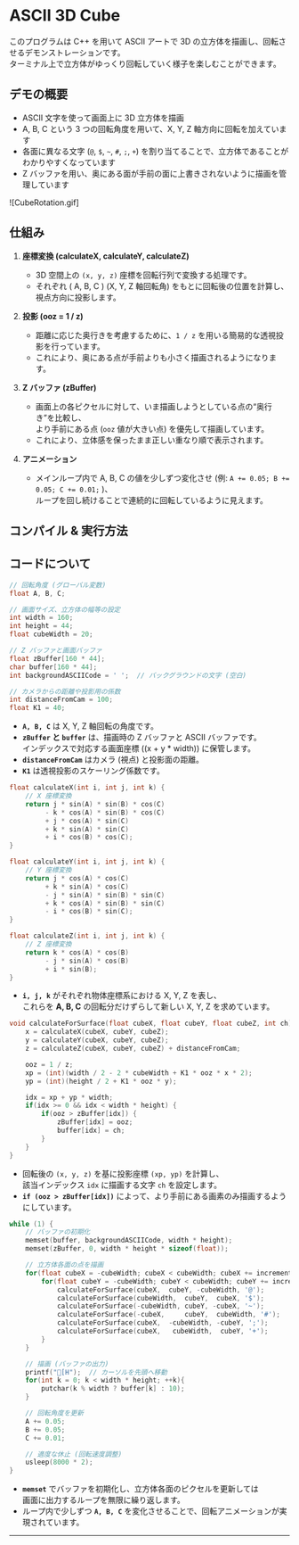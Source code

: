 
# ASCII 3D Cube

このプログラムは C++ を用いて ASCII アートで 3D の立方体を描画し、回転させるデモンストレーションです。  
ターミナル上で立方体がゆっくり回転していく様子を楽しむことができます。

## デモの概要

- ASCII 文字を使って画面上に 3D 立方体を描画  
- A, B, C という 3 つの回転角度を用いて、X, Y, Z 軸方向に回転を加えています  
- 各面に異なる文字 (`@`, `$`, `~`, `#`, `;`, `+`) を割り当てることで、立方体であることがわかりやすくなっています  
- Z バッファを用い、奥にある面が手前の面に上書きされないように描画を管理しています

![CubeRotation.gif]

## 仕組み

1. **座標変換 (calculateX, calculateY, calculateZ)**
   - 3D 空間上の `(x, y, z)` 座標を回転行列で変換する処理です。
   - それぞれ \( A, B, C \) (X, Y, Z 軸回転角) をもとに回転後の位置を計算し、視点方向に投影します。

2. **投影 (ooz = 1 / z)**
   - 距離に応じた奥行きを考慮するために、`1 / z` を用いる簡易的な透視投影を行っています。
   - これにより、奥にある点が手前よりも小さく描画されるようになります。

3. **Z バッファ (zBuffer)**
   - 画面上の各ピクセルに対して、いま描画しようとしている点の“奥行き”を比較し、  
     より手前にある点 (`ooz` 値が大きい点) を優先して描画しています。
   - これにより、立体感を保ったまま正しい重なり順で表示されます。

4. **アニメーション**
   - メインループ内で A, B, C の値を少しずつ変化させ (例: `A += 0.05; B += 0.05; C += 0.01;` )、  
     ループを回し続けることで連続的に回転しているように見えます。

## コンパイル & 実行方法

## コードについて

```cpp
// 回転角度 (グローバル変数)
float A, B, C;

// 画面サイズ、立方体の幅等の設定
int width = 160;
int height = 44;
float cubeWidth = 20;

// Z バッファと画面バッファ
float zBuffer[160 * 44];
char buffer[160 * 44];
int backgroundASCIICode = ' ';  // バックグラウンドの文字 (空白)

// カメラからの距離や投影用の係数
int distanceFromCam = 100;
float K1 = 40;
```

- **`A, B, C`** は X, Y, Z 軸回転の角度です。  
- **`zBuffer` と `buffer`** は、描画時の Z バッファと ASCII バッファです。  
  インデックスで対応する画面座標 \((x + y * width)\) に保管します。  
- **`distanceFromCam`** はカメラ (視点) と投影面の距離。  
- **`K1`** は透視投影のスケーリング係数です。

```cpp
float calculateX(int i, int j, int k) {
    // X 座標変換
    return j * sin(A) * sin(B) * cos(C)
         - k * cos(A) * sin(B) * cos(C)
         + j * cos(A) * sin(C)
         + k * sin(A) * sin(C)
         + i * cos(B) * cos(C);
}

float calculateY(int i, int j, int k) {
    // Y 座標変換
    return j * cos(A) * cos(C)
         + k * sin(A) * cos(C)
         - j * sin(A) * sin(B) * sin(C)
         + k * cos(A) * sin(B) * sin(C)
         - i * cos(B) * sin(C);
}

float calculateZ(int i, int j, int k) {
    // Z 座標変換
    return k * cos(A) * cos(B)
         - j * sin(A) * cos(B)
         + i * sin(B);
}
```

- **`i, j, k`** がそれぞれ物体座標系における X, Y, Z を表し、  
  これらを **A, B, C** の回転分だけずらして新しい X, Y, Z を求めています。

```cpp
void calculateForSurface(float cubeX, float cubeY, float cubeZ, int ch) {
    x = calculateX(cubeX, cubeY, cubeZ);
    y = calculateY(cubeX, cubeY, cubeZ);
    z = calculateZ(cubeX, cubeY, cubeZ) + distanceFromCam;

    ooz = 1 / z;
    xp = (int)(width / 2 - 2 * cubeWidth + K1 * ooz * x * 2);
    yp = (int)(height / 2 + K1 * ooz * y);

    idx = xp + yp * width;
    if(idx >= 0 && idx < width * height) {
        if(ooz > zBuffer[idx]) {
            zBuffer[idx] = ooz;
            buffer[idx] = ch;
        }
    }
}
```

- 回転後の `(x, y, z)` を基に投影座標 `(xp, yp)` を計算し、  
  該当インデックス `idx` に描画する文字 `ch` を設定します。  
- **`if (ooz > zBuffer[idx])`** によって、より手前にある画素のみ描画するようにしています。

```cpp
while (1) {
    // バッファの初期化
    memset(buffer, backgroundASCIICode, width * height);
    memset(zBuffer, 0, width * height * sizeof(float));

    // 立方体各面の点を描画
    for(float cubeX = -cubeWidth; cubeX < cubeWidth; cubeX += incrementSpeed){
        for(float cubeY = -cubeWidth; cubeY < cubeWidth; cubeY += incrementSpeed){
            calculateForSurface(cubeX,  cubeY, -cubeWidth, '@');
            calculateForSurface(cubeWidth,  cubeY,  cubeX, '$');
            calculateForSurface(-cubeWidth, cubeY, -cubeX, '~');
            calculateForSurface(-cubeX,     cubeY,  cubeWidth, '#');
            calculateForSurface(cubeX,  -cubeWidth, -cubeY, ';');
            calculateForSurface(cubeX,   cubeWidth,  cubeY, '+');
        }
    }

    // 描画 (バッファの出力)
    printf("[H");  // カーソルを先頭へ移動
    for(int k = 0; k < width * height; ++k){
        putchar(k % width ? buffer[k] : 10);
    }

    // 回転角度を更新
    A += 0.05;
    B += 0.05;
    C += 0.01;

    // 適度な休止 (回転速度調整)
    usleep(8000 * 2);
}
```

- **`memset`** でバッファを初期化し、立方体各面のピクセルを更新しては  
  画面に出力するループを無限に繰り返します。  
- ループ内で少しずつ **`A, B, C`** を変化させることで、回転アニメーションが実現されています。

---
